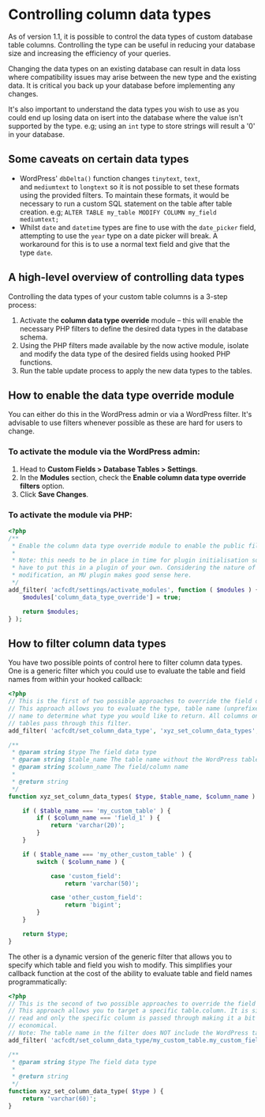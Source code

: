 # Controlling column data types

As of version 1.1, it is possible to control the data types of custom database table columns. Controlling the type can be useful in reducing your database size and increasing the efficiency of your queries.

Changing the data types on an existing database can result in data loss where compatibility issues may arise between the new type and the existing data. It is critical you back up your database before implementing any changes.

It's also important to understand the data types you wish to use as you could end up losing data on isert into the database where the value isn't supported by the type. e.g; using an `int` type to store strings will result a '0' in your database.

## Some caveats on certain data types

- WordPress' `dbDelta()` function changes `tinytext`, `text`, and `mediumtext` to `longtext` so it is not possible to set these formats using the provided filters. To maintain these formats, it would be necessary to run a custom SQL statement on the table after table creation. e.g; `ALTER TABLE my_table MODIFY COLUMN my_field mediumtext;`
- Whilst `date` and `datetime` types are fine to use with the `date_picker` field, attempting to use the `year` type on a date picker will break. A workaround for this is to use a normal text field and give that the type `date`.

## A high-level overview of controlling data types

Controlling the data types of your custom table columns is a 3-step process:

1. Activate the **column data type override** module – this will enable the necessary PHP filters to define the desired data types in the database schema.
2. Using the PHP filters made available by the now active module, isolate and modify the data type of the desired fields using hooked PHP functions.
3. Run the table update process to apply the new data types to the tables.

## How to enable the data type override module

You can either do this in the WordPress admin or via a WordPress filter. It's advisable to use filters whenever possible as these are hard for users to change.

### To activate the module via the WordPress admin:

1. Head to **Custom Fields > Database Tables > Settings**.
2. In the **Modules** section, check the **Enable column data type override filters** option.
3. Click **Save Changes**. 

### To activate the module via PHP:

```php
<?php
/**
 * Enable the column data type override module to enable the public filters. 
 *
 * Note: this needs to be in place in time for plugin initialisation so you
 * have to put this in a plugin of your own. Considering the nature of this
 * modification, an MU plugin makes good sense here.
 */
add_filter( 'acfcdt/settings/activate_modules', function ( $modules ) {
	$modules['column_data_type_override'] = true;

	return $modules;
} );
```

## How to filter column data types

You have two possible points of control here to filter column data types. One is a generic filter which you could use to 
evaluate the table and field names from within your hooked callback:

```php
<?php
// This is the first of two possible approaches to override the field data type.
// This approach allows you to evaluate the type, table name (unprefixed), and column 
// name to determine what type you would like to return. All columns on all custom 
// tables pass through this filter.
add_filter( 'acfcdt/set_column_data_type', 'xyz_set_column_data_types', 10, 3 );

/**
 * @param string $type The field data type
 * @param string $table_name The table name without the WordPress table prefix
 * @param string $column_name The field/column name
 *
 * @return string
 */
function xyz_set_column_data_types( $type, $table_name, $column_name ) {

	if ( $table_name === 'my_custom_table' ) {
		if ( $column_name === 'field_1' ) {
			return 'varchar(20)';
		}
	}

	if ( $table_name === 'my_other_custom_table' ) {
		switch ( $column_name ) {

			case 'custom_field':
				return 'varchar(50)';

			case 'other_custom_field':
				return 'bigint';
		}
	}

	return $type;
}
```

The other is a dynamic version of the generic filter that allows you to specify which table and field you wish to modify. This simplifies your callback function at the cost of the ability to evaluate table and field names programmatically:

```php
<?php
// This is the second of two possible approaches to override the field data type.
// This approach allows you to target a specific table.column. It is simpler to 
// read and only the specific column is passed through making it a bit more 
// economical.
// Note: The table name in the filter does NOT include the WordPress table prefix.
add_filter( 'acfcdt/set_column_data_type/my_custom_table.my_custom_field', 'xyz_set_column_data_type' );

/**
 * @param string $type The field data type
 *
 * @return string
 */
function xyz_set_column_data_type( $type ) {
	return 'varchar(60)';
}
```